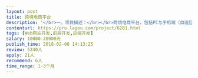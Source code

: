 ```yaml
---                
layout: post       
title: 跨境电商平台           
description: '</br>一、项目描述：</br></br>跨境电商平台，包括PC与手机端（自适应）。项目主要目的将中国商品售往伊朗。</br></br>二、主要功能点：</br>平台提供商品管理、展示、交流、交易、货运物流及第三方检验服务。</br></br>三、可参考产品：</br>阿里巴巴 http://www.alibaba.com/</br>阿里巴巴检验服务 http://inspection.alibaba.com/</br>阿里巴巴船运 http://logistics.alibaba.com/</br></br>四、人员要求：</br></br>1、有电商平台产品的开发经验；</br>2、精通.net或PHP；</br>3、良好的沟通能力和契约精神。</br>'     
contenturl: https://pro.lagou.com/project/6281.html      
tags: [Web网站开发,前端开发,后端开发]            
salary: 10000-20000元          
publish_time: 2018-02-06 14:13:25         
review: 5240人                   
apply: 21人                   
recommend: 6人                   
time_range: 1-3个月              
---                 
```

